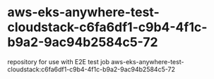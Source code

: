 # aws-eks-anywhere-test-cloudstack-c6fa6df1-c9b4-4f1c-b9a2-9ac94b2584c5-72
repository for use with E2E test job aws-eks-anywhere-test-cloudstack:c6fa6df1-c9b4-4f1c-b9a2-9ac94b2584c5-72
